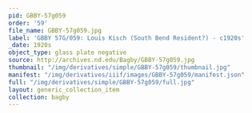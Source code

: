```yaml
---
pid: GBBY-57g059
order: '59'
file_name: GBBY-57g059.jpg
label: 'GBBY 57G/059: Louis Kisch (South Bend Resident?) - c1920s'
_date: 1920s
object_type: glass plate negative
source: http://archives.nd.edu/Bagby/GBBY-57g059.jpg
thumbnail: "/img/derivatives/simple/GBBY-57g059/thumbnail.jpg"
manifest: "/img/derivatives/iiif/images/GBBY-57g059/manifest.json"
full: "/img/derivatives/simple/GBBY-57g059/full.jpg"
layout: generic_collection_item
collection: bagby
---
```


